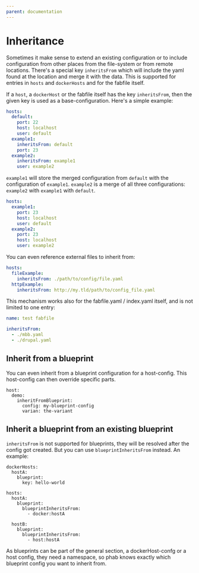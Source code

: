 ```yaml
---
parent: documentation
---
```

# Inheritance

Sometimes it make sense to extend an existing configuration or to include configuration from other places from the file-system or from remote locations. There's a special key `inheritsFrom` which will include the yaml found at the location and merge it with the data. This is supported for entries in `hosts` and `dockerHosts` and for the fabfile itself.

If a `host`, a `dockerHost` or the fabfile itself has the key `inheritsFrom`, then the given key is used as a base-configuration. Here's a simple example:

```yaml
hosts:
  default:
    port: 22
    host: localhost
    user: default
  example1:
    inheritsFrom: default
    port: 23
  example2:
    inheritsFrom: example1
    user: example2
```

`example1` will store the merged configuration from `default` with the configuration of `example1`. `example2` is a merge of all three configurations: `example2` with `example1` with `default`.

```yaml
hosts:
  example1:
    port: 23
    host: localhost
    user: default
  example2:
    port: 23
    host: localhost
    user: example2
```

You can even reference external files to inherit from:

```yaml
hosts:
  fileExample:
    inheritsFrom: ./path/to/config/file.yaml
  httpExample:
    inheritsFrom: http://my.tld/path/to/config_file.yaml
```

This mechanism works also for the fabfile.yaml / index.yaml itself, and is not limited to one entry:

```yaml
name: test fabfile

inheritsFrom:
  - ./mbb.yaml
  - ./drupal.yaml
```

## Inherit from a blueprint

You can even inherit from a blueprint configuration for a host-config. This host-config can then override specific parts.

```
host:
  demo:
    inheritFromBlueprint:
      config: my-blueprint-config
      varian: the-variant
```

## Inherit a blueprint from an existing blueprint

`inheritsFrom` is not supported for blueprints, they will be resolved after the config got created. But you can use `blueprintInheritsFrom` instead. An example:

```
dockerHosts:
  hostA:
    blueprint:
      key: hello-world

hosts:
  hostA:
    blueprint:
      blueprintInheritsFrom:
        - docker:hostA

  hostB:
    blueprint:
      blueprintInheritsFrom:
        - host:hostA
```

As blueprints can be part of the general section, a dockerHost-confg or a host config, they need a namespace, so phab knows exactly which blueprint config you want to inherit from.

